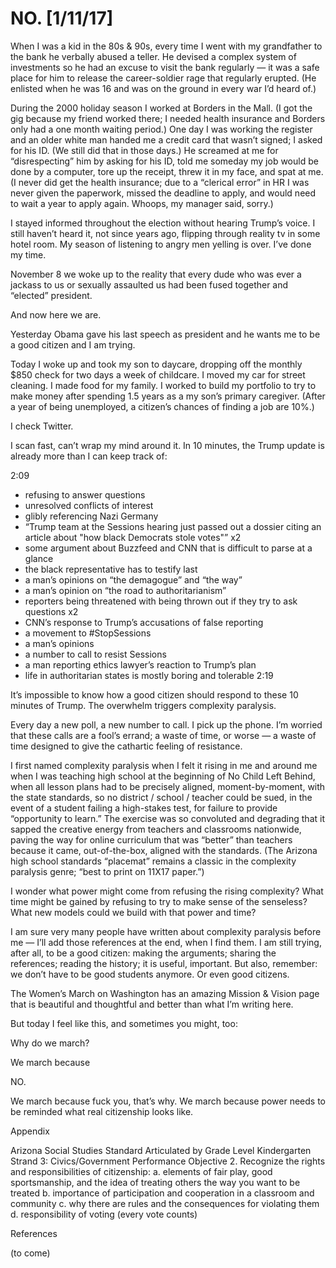# NO. [1/11/17]

When I was a kid in the 80s & 90s, every time I went with my grandfather to the bank he verbally abused a teller. He devised a complex system of investments so he had an excuse to visit the bank regularly — it was a safe place for him to release the career-soldier rage that regularly erupted. (He enlisted when he was 16 and was on the ground in every war I’d heard of.)

During the 2000 holiday season I worked at Borders in the Mall. (I got the gig because my friend worked there; I needed health insurance and Borders only had a one month waiting period.) One day I was working the register and an older white man handed me a credit card that wasn’t signed; I asked for his ID. (We still did that in those days.) He screamed at me for “disrespecting” him by asking for his ID, told me someday my job would be done by a computer, tore up the receipt, threw it in my face, and spat at me. (I never did get the health insurance; due to a “clerical error” in HR I was never given the paperwork, missed the deadline to apply, and would need to wait a year to apply again. Whoops, my manager said, sorry.)

I stayed informed throughout the election without hearing Trump’s voice. I still haven’t heard it, not since years ago, flipping through reality tv in some hotel room. My season of listening to angry men yelling is over. I’ve done my time.

November 8 we woke up to the reality that every dude who was ever a jackass to us or sexually assaulted us had been fused together and “elected” president.

And now here we are.

Yesterday Obama gave his last speech as president and he wants me to be a good citizen and I am trying.

Today I woke up and took my son to daycare, dropping off the monthly $850 check for two days a week of childcare. I moved my car for street cleaning. I made food for my family. I worked to build my portfolio to try to make money after spending 1.5 years as a my son’s primary caregiver. (After a year of being unemployed, a citizen’s chances of finding a job are 10%.)

I check Twitter.

 I scan fast, can’t wrap my mind around it. In 10 minutes, the Trump update is already more than I can keep track of:

2:09
- refusing to answer questions
- unresolved conflicts of interest
- glibly referencing Nazi Germany
- “Trump team at the Sessions hearing just passed out a dossier citing an article about "how black Democrats stole votes"” x2
- some argument about Buzzfeed and CNN that is difficult to parse at a glance
- the black representative has to testify last
- a man’s opinions on “the demagogue” and “the way”
- a man’s opinion on “the road to authoritarianism”
- reporters being threatened with being thrown out if they try to ask questions x2
- CNN’s response to Trump’s accusations of false reporting
- a movement to #StopSessions
- a man’s opinions
- a number to call to resist Sessions
- a man reporting ethics lawyer’s reaction to Trump’s plan
- life in authoritarian states is mostly boring and tolerable
2:19

It’s impossible to know how a good citizen should respond to these 10 minutes of Trump. The overwhelm triggers complexity paralysis.

Every day a new poll, a new number to call. I pick up the phone. I’m worried that these calls are a fool’s errand; a waste of time, or worse — a waste of time designed to give the cathartic feeling of resistance.

I first named complexity paralysis when I felt it rising in me and around me when I was teaching high school at the beginning of No Child Left Behind, when all lesson plans had to be precisely aligned, moment-by-moment, with the state standards, so no district / school / teacher could be sued, in the event of a student failing a high-stakes test, for failure to provide “opportunity to learn.” The exercise was so convoluted and degrading that it sapped the creative energy from teachers and classrooms nationwide, paving the way for online curriculum that was “better” than teachers because it came, out-of-the-box, aligned with the standards. (The Arizona high school standards “placemat” remains a classic in the complexity paralysis genre; “best to print on 11X17 paper.”) 

I wonder what power might come from refusing the rising complexity? What time might be gained by refusing to try to make sense of the senseless? What new models could we build with that power and time?

I am sure very many people have written about complexity paralysis before me — I’ll add those references at the end, when I find them. I am still trying, after all, to be a good citizen: making the arguments; sharing the references; reading the history; it is useful, important. But also, remember: we don’t have to be good students anymore. Or even good citizens.

The Women’s March on Washington has an amazing Mission & Vision page that is beautiful and thoughtful and better than what I’m writing here. 

But today I feel like this, and sometimes you might, too:

Why do we march? 

We march because 

NO. 

We march because fuck you, that’s why. We march because power needs to be reminded what real citizenship looks like.

Appendix

Arizona Social Studies Standard Articulated by Grade Level Kindergarten
Strand 3: Civics/Government
Performance Objective 2. Recognize the rights and responsibilities of citizenship:
a. elements of fair play, good sportsmanship, and the idea of treating others the way you want to be treated
b. importance of participation and cooperation in a classroom and community 
c. why there are rules and the consequences for violating them 
d. responsibility of voting (every vote counts)

References

(to come)

